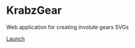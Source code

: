 # KrabzGear

Web application for creating involute gears SVGs

[Launch](https://mkrabset.github.io/pages/krabzgear/index.html)